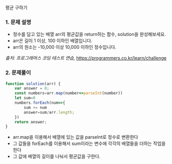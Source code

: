 평균 구하기

### 1. 문제 설명

- 정수를 담고 있는 배열 arr의 평균값을 return하는 함수, solution을 완성해보세요.
- arr은 길이 1 이상, 100 이하인 배열입니다.
- arr의 원소는 -10,000 이상 10,000 이하인 정수입니다.

*출처: 프로그래머스 코딩 테스트 연습,* https://programmers.co.kr/learn/challenge

### 2. 문제풀이

```javascript
function solution(arr) {
    var answer = 0;
    const numbers=arr.map(number=>parseInt(number))
    let sum=0
    numbers.forEach(num=>{
        sum += num
        answer=sum/arr.length;
    })
    return answer;
}
```

- arr.map을 이용해서 배열에 있는 값을 parseInt로 정수로 변환한다
- 그 값들을 forEach를 이용해서 sum이라는 변수에 각각의 배열들을 더하는 작업을 한다
- 그 값에 배열의 길이를 나눠서 평균값을 구한다.